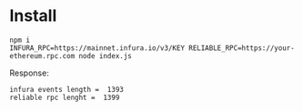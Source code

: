 # Install
```
npm i
INFURA_RPC=https://mainnet.infura.io/v3/KEY RELIABLE_RPC=https://your-ethereum.rpc.com node index.js
```
Response:
```
infura events length =  1393
reliable rpc lenght =  1399
```
